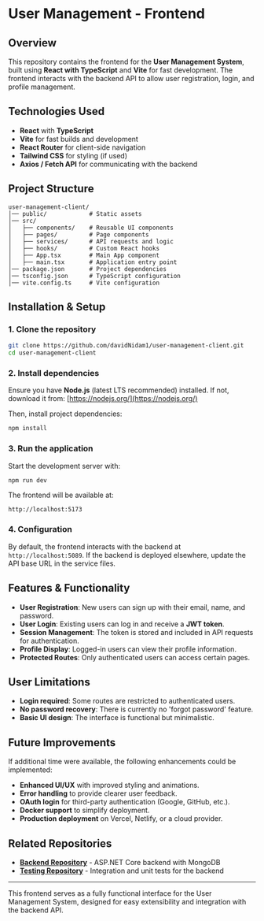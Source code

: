 # User Management - Frontend

## Overview  
This repository contains the frontend for the **User Management System**, built using **React with TypeScript** and **Vite** for fast development. The frontend interacts with the backend API to allow user registration, login, and profile management.

## Technologies Used  
- **React** with **TypeScript**  
- **Vite** for fast builds and development  
- **React Router** for client-side navigation  
- **Tailwind CSS** for styling (if used)  
- **Axios / Fetch API** for communicating with the backend  

## Project Structure  
```
user-management-client/
│── public/            # Static assets
│── src/
│   ├── components/    # Reusable UI components
│   ├── pages/         # Page components
│   ├── services/      # API requests and logic
│   ├── hooks/         # Custom React hooks
│   ├── App.tsx        # Main App component
│   ├── main.tsx       # Application entry point
│── package.json       # Project dependencies
│── tsconfig.json      # TypeScript configuration
│── vite.config.ts     # Vite configuration
```

## Installation & Setup  

### 1. Clone the repository  
```sh
git clone https://github.com/davidNidam1/user-management-client.git
cd user-management-client
```

### 2. Install dependencies  
Ensure you have **Node.js** (latest LTS recommended) installed. If not, download it from:
[https://nodejs.org/](https://nodejs.org/)

Then, install project dependencies:
```sh
npm install
```

### 3. Run the application  
Start the development server with:
```sh
npm run dev
```

The frontend will be available at:
```
http://localhost:5173
```

### 4. Configuration  
By default, the frontend interacts with the backend at `http://localhost:5089`. If the backend is deployed elsewhere, update the API base URL in the service files.

## Features & Functionality  
- **User Registration**: New users can sign up with their email, name, and password.  
- **User Login**: Existing users can log in and receive a **JWT token**.  
- **Session Management**: The token is stored and included in API requests for authentication.  
- **Profile Display**: Logged-in users can view their profile information.  
- **Protected Routes**: Only authenticated users can access certain pages.

## User Limitations  
- **Login required**: Some routes are restricted to authenticated users.
- **No password recovery**: There is currently no 'forgot password' feature.
- **Basic UI design**: The interface is functional but minimalistic.

## Future Improvements  
If additional time were available, the following enhancements could be implemented:
- **Enhanced UI/UX** with improved styling and animations.
- **Error handling** to provide clearer user feedback.
- **OAuth login** for third-party authentication (Google, GitHub, etc.).
- **Docker support** to simplify deployment.
- **Production deployment** on Vercel, Netlify, or a cloud provider.

## Related Repositories  
- **[Backend Repository](https://github.com/davidNidam1/UserManagement)** - ASP.NET Core backend with MongoDB  
- **[Testing Repository](https://github.com/davidNidam1/UserServerTests)** - Integration and unit tests for the backend  

---  
This frontend serves as a fully functional interface for the User Management System, designed for easy extensibility and integration with the backend API.

